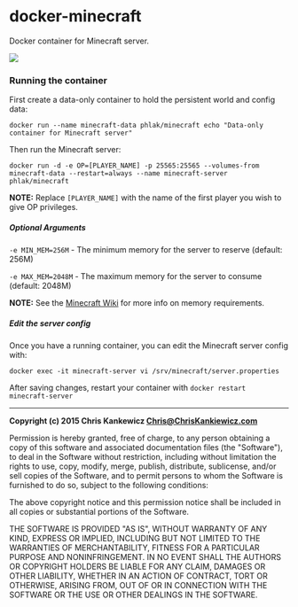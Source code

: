 docker-minecraft
================

Docker container for Minecraft server.

[![](https://badge.imagelayers.io/phlak/minecraft:latest.svg)](https://imagelayers.io/?images=phlak/minecraft:latest 'Get your own badge on imagelayers.io')


### Running the container

First create a data-only container to hold the persistent world and config data:

    docker run --name minecraft-data phlak/minecraft echo "Data-only container for Minecraft server"

Then run the Minecraft server:

    docker run -d -e OP=[PLAYER_NAME] -p 25565:25565 --volumes-from minecraft-data --restart=always --name minecraft-server phlak/minecraft

**NOTE:** Replace `[PLAYER_NAME]` with the name of the first player you wish to give OP privileges.


##### Optional Arguments

`-e MIN_MEM=256M` - The minimum memory for the server to reserve (default: 256M)

`-e MAX_MEM=2048M` - The maximum memory for the server to consume (default: 2048M)

**NOTE:** See the [Minecraft Wiki](http://minecraft.gamepedia.com/Server/Requirements) for more info
on memory requirements.


##### Edit the server config

Once you have a running container, you can edit the Minecraft server config with:

    docker exec -it minecraft-server vi /srv/minecraft/server.properties

After saving changes, restart your container with `docker restart minecraft-server`


-----

**Copyright (c) 2015 Chris Kankewicz <Chris@ChrisKankiewicz.com>**

Permission is hereby granted, free of charge, to any person obtaining a copy
of this software and associated documentation files (the "Software"), to deal
in the Software without restriction, including without limitation the rights
to use, copy, modify, merge, publish, distribute, sublicense, and/or sell
copies of the Software, and to permit persons to whom the Software is
furnished to do so, subject to the following conditions:

The above copyright notice and this permission notice shall be included in
all copies or substantial portions of the Software.

THE SOFTWARE IS PROVIDED "AS IS", WITHOUT WARRANTY OF ANY KIND, EXPRESS OR
IMPLIED, INCLUDING BUT NOT LIMITED TO THE WARRANTIES OF MERCHANTABILITY,
FITNESS FOR A PARTICULAR PURPOSE AND NONINFRINGEMENT. IN NO EVENT SHALL THE
AUTHORS OR COPYRIGHT HOLDERS BE LIABLE FOR ANY CLAIM, DAMAGES OR OTHER
LIABILITY, WHETHER IN AN ACTION OF CONTRACT, TORT OR OTHERWISE, ARISING FROM,
OUT OF OR IN CONNECTION WITH THE SOFTWARE OR THE USE OR OTHER DEALINGS IN
THE SOFTWARE.
